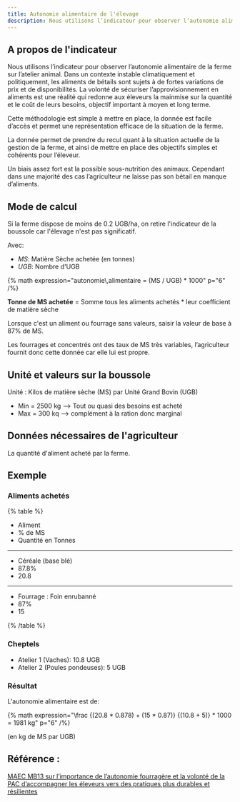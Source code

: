 ```yaml
---
title: Autonomie alimentaire de l'élevage
description: Nous utilisons l’indicateur pour observer l’autonomie alimentaire de la ferme sur l’atelier animal.
---
```


## A propos de l'indicateur

Nous utilisons l’indicateur pour observer l’autonomie alimentaire de la ferme sur l’atelier animal. Dans un contexte instable climatiquement et politiquement, les aliments de bétails sont sujets à de fortes variations de prix et de disponibilités. La volonté de sécuriser l’approvisionnement en aliments est une réalité qui redonne aux éleveurs la mainmise sur la quantité et le coût de leurs besoins, objectif important à moyen et long terme.

Cette méthodologie est simple à mettre en place, la donnée est facile d’accès et permet une représentation efficace de la situation de la ferme.

La donnée permet de prendre du recul quant à la situation actuelle de la gestion de la ferme, et ainsi de mettre en place des objectifs simples et cohérents pour l’éleveur.

Un biais assez fort est la possible sous-nutrition des animaux. Cependant dans une majorité des cas l’agriculteur ne laisse pas son bétail en manque d’aliments.

## Mode de calcul

Si la ferme dispose de moins de 0.2 UGB/ha, on retire l'indicateur de la boussole car l'élevage n'est pas significatif.

Avec:

- _MS_: Matière Sèche achetée (en tonnes)
- _UGB_: Nombre d'UGB

{% math expression="autonomie\\,alimentaire = (MS / UGB) * 1000" p="6" /%}

**Tonne de MS achetée** = Somme tous les aliments achetés \* leur coefficient de matière sèche

Lorsque c'est un aliment ou fourrage sans valeurs, saisir la valeur de base à 87% de MS.

Les fourrages et concentrés ont des taux de MS très variables, l’agriculteur fournit donc cette donnée car elle lui est propre.

## Unité et valeurs sur la boussole

Unité : Kilos de matière sèche (MS) par Unité Grand Bovin (UGB)

- Min = 2500 kg --> Tout ou quasi des besoins est acheté 
- Max = 300 kq --> complément à la ration donc marginal 

## Données nécessaires de l'agriculteur

La quantité d'aliment acheté par la ferme.

## Exemple

### Aliments achetés

{% table %}

- Aliment
- % de MS
- Quantité en Tonnes

---

- Céréale (base blé)
- 87.8%
- 20.8

---

- Fourrage : Foin enrubanné
- 87%
- 15

{% /table %}

### Cheptels

- Atelier 1 (Vaches): 10.8 UGB
- Atelier 2 (Poules pondeuses): 5 UGB

### Résultat

L'autonomie alimentaire est de:

{% math expression="\\frac {(20.8 * 0.878) + (15 * 0.87)} {(10.8 + 5)} * 1000 = 1981 kg" p="6" /%}

(en kg de MS par UGB)


## Référence :

[MAEC MB13 sur l’importance de l’autonomie fourragère et la volonté de la PAC d’accompagner les éleveurs vers des pratiques plus durables et résilientes](https://agriculture.wallonie.be/maec-autonomie-fourragere)


